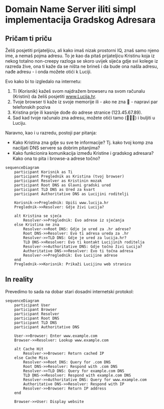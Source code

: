 # Domain Name Server iliti simpl implementacija Gradskog Adresara

## Pričam ti priču

Želiš posjetiti prijateljicu, ali kako imaš nizak prostorni IQ, znaš samo njeno ime, a nemaš pojma adresu. 
To je kao da pitaš prijateljicu Kristinu koja iz nekog totalno non-creepy razloga se skoro uvijek sijeća gdje svi kolege iz razreda žive, ona ti kaže da se ništa ne brineš i da bude ona našla adresu, nađe adresu - i onda možete otići k Luciji.

Evo kako bi to izgledalo na internetu:

1. Ti (Korisnik) kažeš svom najdražem browseru na svom računalu (Kristini) da želiš posjetiti www.Lucija.hr.
2. Tvoje browser ti kaže iz svoje memorije ili - ako ne zna 🤔 - napravi par telefonskih poziva
3. Kristina prije ili kasnije dođe do adrese stranice (123.45.67.89).
4. Sad kad tvoje računalo zna adresu, možete otići tamo (🚶🚶🚶) i buljiti u Luciju. 

Naravno, kao i u razredu, postoji par pitanja:  
-  Kako Kristina zna gdje su sve te informacije? Tj. kako tvoj komp zna naciljati DNS servere sa dobrim pitanjima? 
-  Kako funkcionira komunikacija između Kristine i gradskog adresara? Kako ona to pita i browse-a adrese točno?

```mermaid
sequenceDiagram
    participant Korisnik as Ti
    participant Preglednik as Kristina (tvoj browser)
    participant Resolver as Kristinin mozak 
    participant Root DNS as Glavni gradski ured 
    participant TLD DNS as Ured za kvart
    participant Authoritative DNS as Lucijini roditelji 
    
    Korisnik->>Preglednik: Upiši www.lucija.hr
    Preglednik->>Resolver: Gdje živi Lucija?
    
    alt Kristina se sjeća
        Resolver->>Preglednik: Evo adrese iz sjećanja
    else Kristina ne zna
        Resolver->>Root DNS: Gdje je ured za .hr adrese?
        Root DNS->>Resolver: Evo ti adresa ureda za .hr
        Resolver->>TLD DNS: Gdje je ured za lucija.hr?
        TLD DNS->>Resolver: Evo ti kontakt Lucijinih roditelja
        Resolver->>Authoritative DNS: Gdje točno živi Lucija?
        Authoritative DNS->>Resolver: Evo ti točna adresa
        Resolver->>Preglednik: Evo Lucijine adrese
    end
    Preglednik->>Korisnik: Prikaži Lucijinu web stranicu
```

## In reality 

Prevedimo to sada na dobar stari dosadni internetski protokol: 

```mermaid
sequenceDiagram
    participant User
    participant Browser
    participant Resolver
    participant Root DNS
    participant TLD DNS
    participant Authoritative DNS

    User->>Browser: Enter www.example.com
    Browser->>Resolver: Lookup www.example.com
    
    alt Cache Hit
        Resolver->>Browser: Return cached IP
    else Cache Miss
        Resolver->>Root DNS: Query for .com DNS
        Root DNS->>Resolver: Respond with .com DNS
        Resolver->>TLD DNS: Query for example.com DNS
        TLD DNS->>Resolver: Respond with example.com DNS
        Resolver->>Authoritative DNS: Query for www.example.com
        Authoritative DNS->>Resolver: Respond with IP
        Resolver->>Browser: Return IP address
    end

    Browser->>User: Display website
```